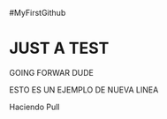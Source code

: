 #MyFirstGithub
# JUST A TEST
GOING FORWAR DUDE





ESTO ES UN EJEMPLO DE NUEVA LINEA


Haciendo Pull
